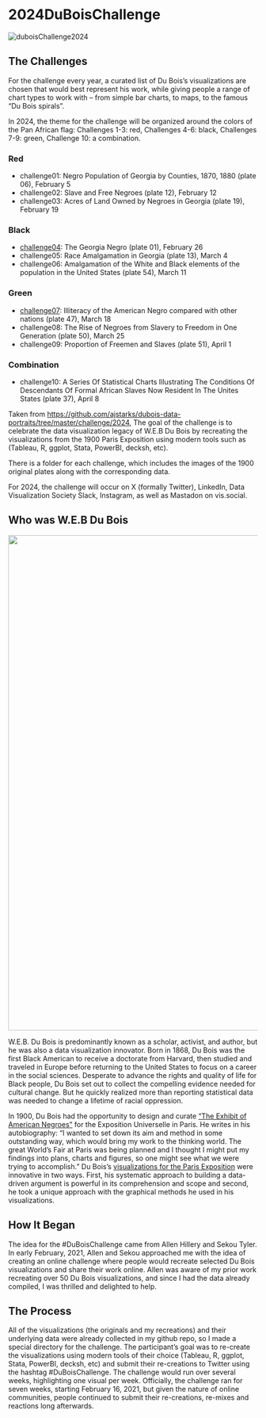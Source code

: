 # 2024DuBoisChallenge
![duboisChallenge2024](https://github.com/sndaba/2024DuBoisChallengeInRstats/assets/53818579/4b18b046-b06f-4bb6-b071-3b27dab2293f)
## The Challenges
For the challenge every year, a curated list of Du Bois’s visualizations are chosen that would best represent his work, while giving people a range of chart types to work with – from simple bar charts, to maps, to the famous “Du Bois spirals”.  

In 2024, the theme for the challenge will be organized around the colors of the Pan African flag: Challenges 1-3: red, Challenges 4-6: black, Challenges 7-9: green, Challenge 10: a combination.

### Red
+ challenge01: Negro Population of Georgia by Counties, 1870, 1880 (plate 06), February 5
+ challenge02: Slave and Free Negroes (plate 12), February 12
+ challenge03: Acres of Land Owned by Negroes in Georgia (plate 19), February 19

### Black
+ [challenge04](https://github.com/sndaba/2024DuBoisChallengeInRstats/tree/main/challenge04): The Georgia Negro (plate 01), February 26
+ challenge05: Race Amalgamation in Georgia (plate 13), March 4
+ challenge06: Amalgamation of the White and Black elements of the population in the United States (plate 54), March 11

### Green
+ [challenge07](https://github.com/sndaba/2024DuBoisChallengeInRstats/tree/main/challenge07): Illiteracy of the American Negro compared with other nations (plate 47), March 18
+ challenge08: The Rise of Negroes from Slavery to Freedom in One Generation (plate 50), March 25
+ challenge09: Proportion of Freemen and Slaves (plate 51), April 1

### Combination
+ challenge10: A Series Of Statistical Charts Illustrating The Conditions Of Descendants Of Formal African Slaves Now Resident In The Unites States (plate 37), April 8


Taken from https://github.com/ajstarks/dubois-data-portraits/tree/master/challenge/2024, The goal of the challenge is to celebrate the data visualization legacy of W.E.B Du Bois by recreating the visualizations from the 1900 Paris Exposition using modern tools such as  (Tableau, R, ggplot, Stata, PowerBI, decksh, etc).

There is a folder for each challenge, which includes the images of the 1900 original plates along with the corresponding data. 

For 2024, the challenge will occur on X (formally Twitter), LinkedIn, Data Visualization Society Slack, Instagram, as well as Mastadon on vis.social.

## Who was W.E.B Du Bois

<p align="center">
  <img width="800" height="1000" src="https://github.com/sndaba/2024DuBoisChallengeInRstats/blob/main/plates/webdb.jpg">
</p>

W.E.B. Du Bois is predominantly known as a scholar, activist, and author, but he was also a data visualization innovator. Born in 1868, Du Bois was the first Black American to receive a doctorate from Harvard, then studied and traveled in Europe before returning to the United States to focus on a career in the social sciences. Desperate to advance the rights and quality of life for Black people, Du Bois set out to collect the compelling evidence needed for cultural change. But he quickly realized more than reporting statistical data was needed to change a lifetime of racial oppression.

In 1900, Du Bois had the opportunity to design and curate [“The Exhibit of American Negroes”](https://en.wikipedia.org/wiki/The_Exhibit_of_American_Negroes) for the Exposition Universelle in Paris. He writes in his autobiography: “I wanted to set down its aim and method in some outstanding way, which would bring my work to the thinking world. The great World’s Fair at Paris was being planned and I thought I might put my findings into plans, charts and figures, so one might see what we were trying to accomplish.” Du Bois’s [visualizations for the Paris Exposition](https://www.smithsonianmag.com/history/first-time-together-and-color-book-displays-web-du-bois-visionary-infographics-180970826/) were innovative in two ways. First, his systematic approach to building a data-driven argument is powerful in its comprehension and scope and second, he took a unique approach with the graphical methods he used in his visualizations.

## How It Began
The idea for the #DuBoisChallenge came from Allen Hillery and Sekou Tyler. In early February, 2021, Allen and Sekou approached me with the idea of creating an online challenge where people would recreate selected Du Bois visualizations and share their work online. Allen was aware of my prior work recreating over 50 Du Bois visualizations, and since I had the data already compiled, I was thrilled and delighted to help.

## The Process
All of the visualizations (the originals and my recreations) and their underlying data were already collected in my github repo, so I made a special directory for the challenge.  The participant’s goal was to re-create the visualizations using modern tools of their choice (Tableau, R, ggplot, Stata, PowerBI, decksh, etc) and submit their re-creations to Twitter using the hashtag #DuBoisChallenge.  The challenge would run over several weeks, highlighting one visual per week.  Officially, the challenge ran for seven weeks, starting February 16, 2021,  but given the nature of online communities, people continued to submit their re-creations, re-mixes and reactions long afterwards.


